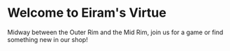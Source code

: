 # Welcome to Eiram's Virtue

Midway between the Outer Rim and the Mid Rim, join us for a game or find something new in our shop!